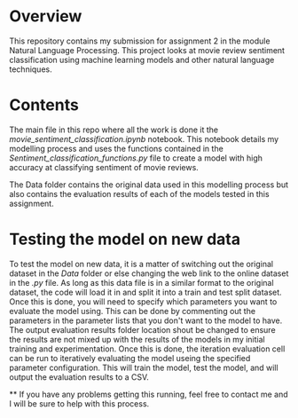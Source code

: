 # Overview

This repository contains my submission for assignment 2 in the module Natural Language Processing.
This project looks at movie review sentiment classification using machine learning models and other natural language techniques.

# Contents

The main file in this repo where all the work is done it the *movie_sentiment_classification.ipynb* notebook.
This notebook details my modelling process and uses the functions contained in the *Sentiment_classification_functions.py* file to create a model with high accuracy at classifying sentiment of movie reviews.

The Data folder contains the original data used in this modelling process but also contains the evaluation results of each of the models tested in this assignment.

# Testing the model on new data

To test the model on new data, it is a matter of switching out the original dataset in the *Data* folder or else changing the web link to the online dataset in the *.py* file.
As long as this data file is in a similar format to the original dataset, the code will load it in and split it into a train and test split dataset.
Once this is done, you will need to specify which parameters you want to evaluate the model using.
This can be done by commenting out the parameters in the parameter lists that you don't want to the model to have.
The output evaluation results folder location shout be changed to ensure the results are not mixed up with the results of the models in my initial training and experimentation.
Once this is done, the iteration evaluation cell can be run to iteratively evaluating the model useing the specified parameter configuration.
This will train the model, test the model, and will output the evaluation results to a CSV.

** If you have any problems getting this running, feel free to contact me and I will be sure to help with this process.